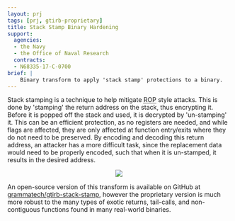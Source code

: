 ```yaml
---
layout: prj
tags: [prj, gtirb-proprietary]
title: Stack Stamp Binary Hardening
support:
  agencies:
  - the Navy
  - the Office of Naval Research
  contracts:
  - N68335-17-C-0700
brief: |
    Binary transform to apply 'stack stamp' protections to a binary.
---
```


Stack stamping is a technique to help mitigate
<abbr title="Return Oriented Programming">ROP</abbr> style attacks.
This is done by 'stamping' the return address on the stack, thus
encrypting it.  Before it is popped off the stack and used, it is
decrypted by 'un-stamping' it.  This can be an efficient protection,
as no registers are needed, and while flags are affected, they are
only affected at function entry/exits where they do not need to be
preserved.  By encoding and decoding this return address, an attacker
has a more difficult task, since the replacement data would need to be
properly encoded, such that when it is un-stamped, it results in the
desired address.

<center>
  <img src="{{ "/img/stack-stamp.svg"|url }}" class="w3-light-grey w3-padding w3-round gt-smaller-on-small">
</center>

An open-source version of this transform is available on GitHub at
[grammatech/gtirb-stack-stamp][], however the proprietary version is
much more robust to the many types of exotic returns, tail-calls, and
non-contiguous functions found in many real-world binaries.

[grammatech/gtirb-stack-stamp]: https://github.com/grammatech/gtirb-stack-stamp
